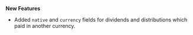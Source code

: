 **New Features**

* Added `native` and `currency` fields for dividends and distributions which paid in another currency.